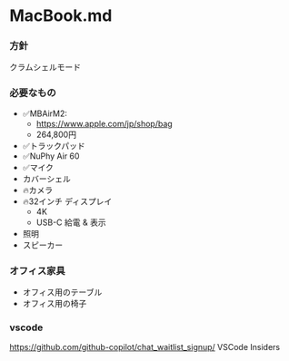 # MacBook.md
### 方針
クラムシェルモード

### 必要なもの
- ✅MBAirM2:
  - https://www.apple.com/jp/shop/bag
  - 264,800円
- ✅トラックパッド
- ✅NuPhy Air 60
- ✅マイク
- カバーシェル
- 🔥カメラ
- 🔥32インチ ディスプレイ
  - 4K
  - USB-C 給電 & 表示
- 照明
- スピーカー

### オフィス家具
- オフィス用のテーブル
- オフィス用の椅子

### vscode
https://github.com/github-copilot/chat_waitlist_signup/
VSCode Insiders
